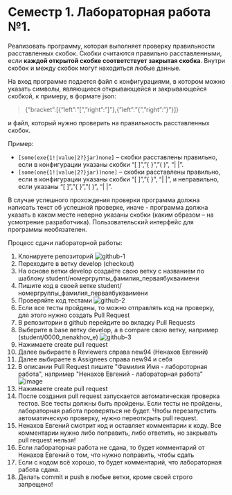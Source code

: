 # Семестр 1. Лабораторная работа №1.

Реализовать программу, которая выполняет проверку правильности расставленных скобок. Скобки считаются правильно
расставленными, если **каждой открытой скобке соответствует закрытая скобка**. Внутри скобок и между скобок могут
находиться любые данные.

На вход программе подается файл с конфигурациями, в котором можно указать символы, являющиеся открывающейся и
закрывающейся скобкой, к примеру, в формате json:

> {“bracket”:[{“left”:”[”,”right”:”]”},{”left”:”{”,”right”:”}”}]}

и файл, который нужно проверить на правильность расставленных скобок.

Пример:
- `[some(exe{1!|value|2?}jar)none]` – скобки расставлены правильно, если в конфигурации указаны скобки “[ ]”,”{ }”,”( )”,
“| |”.
- `[some(one{1!|value|2?}jar))none]` – скобки расставлены правильно, если в конфигурации указаны скобки “[ ]”,”{ }”,
“| |”, и неправильно, если указаны “[ ]”,”{ }”,”( )”, “| |”.

В случае успешного прохождения проверки программа должна написать текст об успешной проверке, иначе - программа должна
указать в каком месте неверно указаны скобки (каким образом – на усмотрение разработчика).
Пользовательский интерфейс для программы необязателен.

Процесс сдачи лабораторной работы:
1. Клонируете репозиторий
![github-1](https://github.com/new94/JavaServiceBrackets/assets/3996014/79ae3da4-cfc6-4fe1-ae8f-36cea470993b)
2. Переходите в ветку develop (checkout)
3. На основе ветки develop создаёте свою ветку с названием по шаблону student/номергруппы_фамилия_перваябукваимени
4. Пишите код в своей ветке student/номергруппы_фамилия_перваябукваимени
5. Проверяйте код тестами
![github-2](https://github.com/new94/JavaServiceBrackets/assets/3996014/7eb73962-ef01-4e0a-bcb0-a05dd1406d01)
6. Если все тесты пройдены, то можно отправлять код на проверку, для этого нужно создать Pull Request
7. В репозитории в github перейдите во вкладку Pull Requests
8. Выберите в base ветку develop, а в compare свою ветку, например (student/0000_nenakhov_e)
![github-3](https://github.com/new94/JavaServiceBrackets/assets/3996014/eb7c329c-1581-4a0f-ab5b-79ff3061e6d4)
9. Нажимаете create pull request
10. Далее выбираете в Reviewers справа new94 (Ненахов Евгений)
11. Далее выбираете в Assignees справа new94 и себя
12. В описании Pull Request пишите "Фамилия Имя - лабороторная работа", например "Ненахов Евгений - лабораторная работа"
![image](https://github.com/new94/JavaServiceBrackets/assets/3996014/ed1553d6-1d41-41f2-844a-c24a3f69ca85)
13. Нажимаете create pull request
14. После создания pull request запускается автоматическая проверка тестов. Все тесты должны быть пройдены. Если тесты не пройдены, лабораторная работа проверяться не будет. Чтобы перезапустить автоматическую проверку, нужно переоткрыть pull request. 
15. Ненахов Евгений смотрит код и оставляет комментарии к коду. Все комментарии нужно либо поправить, либо ответить, но закрывать pull request нельзя!
16. Если лабораторная работа не сдана, то будет комментарий от Ненахов Евгений о том, что нужно поправить, чтобы сдать
17. Если с кодом всё хорошо, то будет комментарий, что лабораторная работа сдана.
18. Делать commit и push в любые ветки, кроме своей строго запрещено!
